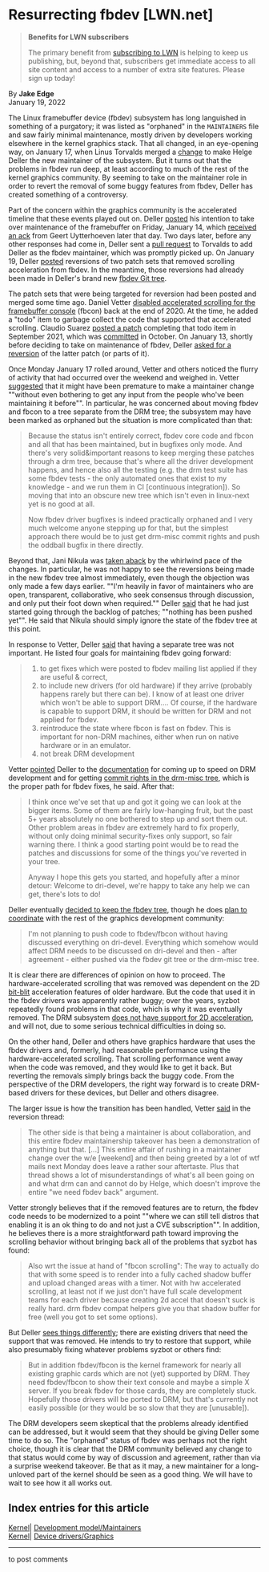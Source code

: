 # Resurrecting fbdev [LWN.net]

> **Benefits for LWN subscribers**
> 
> The primary benefit from [subscribing to LWN](/Promo/nst-nag5/subscribe) is helping to keep us publishing, but, beyond that, subscribers get immediate access to all site content and access to a number of extra site features. Please sign up today! 

By **Jake Edge**  
January 19, 2022 

The Linux framebuffer device (fbdev) subsystem has long languished in something of a purgatory; it was listed as "orphaned" in the `MAINTAINERS` file and saw fairly minimal maintenance, mostly driven by developers working elsewhere in the kernel graphics stack. That all changed, in an eye-opening way, on January 17, when Linus Torvalds merged a [change](https://git.kernel.org/pub/scm/linux/kernel/git/torvalds/linux.git/commit/?id=3c750c7b614322a4ab50be0d57a76addb598d51d) to make Helge Deller the new maintainer of the subsystem. But it turns out that the problems in fbdev run deep, at least according to much of the rest of the kernel graphics community. By seeming to take on the maintainer role in order to revert the removal of some buggy features from fbdev, Deller has created something of a controversy. 

Part of the concern within the graphics community is the accelerated timeline that these events played out on. Deller [posted](/ml/linux-kernel/YeG8ydoJNWWkGrTb@ls3530/) his intention to take over maintenance of the framebuffer on Friday, January 14, which [received an ack](/ml/linux-kernel/CAMuHMdWNzDb--Ud1DzGyoqWsgFU9m8YZ6fa1TqfBWtg4pkd==A@mail.gmail.com/) from Geert Uytterhoeven later that day. Two days later, before any other responses had come in, Deller sent a [pull request](/ml/linux-kernel/YeRyfaesC2kxkgZC@ls3530/) to Torvalds to add Deller as the fbdev maintainer, which was promptly picked up. On January 19, Deller [posted](/ml/linux-kernel/20220119110839.33187-1-deller@gmx.de/) reversions of two patch sets that removed scrolling acceleration from fbdev. In the meantime, those reversions had already been made in Deller's brand new [fbdev Git tree](https://git.kernel.org/pub/scm/linux/kernel/git/deller/linux-fbdev.git). 

The patch sets that were being targeted for reversion had been posted and merged some time ago. Daniel Vetter [disabled accelerated scrolling for the framebuffer console](https://git.kernel.org/pub/scm/linux/kernel/git/torvalds/linux.git/commit/?id=39aead8373b3c20bb5965c024dfb51a94e526151) (fbcon) back at the end of 2020\. At the time, he added a "todo" item to garbage collect the code that supported that accelerated scrolling. Claudio Suarez [posted a patch](/ml/linux-kernel/YVXTYqszZix9TxjJ%40gineta.localdomain/) completing that todo item in September 2021, which was [committed](https://git.kernel.org/pub/scm/linux/kernel/git/torvalds/linux.git/commit/?id=b3ec8cdf457e5e63d396fe1346cc788cf7c1b578) in October. On January 13, shortly before deciding to take on maintenance of fbdev, Deller [asked for a reversion](/ml/dri-devel/feea8303-2b83-fc36-972c-4fc8ad723bde@gmx.de/) of the latter patch (or parts of it). 

Once Monday January 17 rolled around, Vetter and others noticed the flurry of activity that had occurred over the weekend and weighed in. Vetter [suggested](/ml/linux-kernel/CAKMK7uGdJckdM+fg+576iJXsqzCOUg20etPBMwRLB9U7GcG01Q@mail.gmail.com/) that it might have been premature to make a maintainer change ""without even bothering to get any input from the people who've been maintaining it before"". In particular, he was concerned about moving fbdev and fbcon to a tree separate from the DRM tree; the subsystem may have been marked as orphaned but the situation is more complicated than that: 

> Because the status isn't entirely correct, fbdev core code and fbcon and all that has been maintained, but in bugfixes only mode. And there's very solid&important reasons to keep merging these patches through a drm tree, because that's where all the driver development happens, and hence also all the testing (e.g. the drm test suite has some fbdev tests - the only automated ones that exist to my knowledge - and we run them in CI [continuous integration]). So moving that into an obscure new tree which isn't even in linux-next yet is no good at all. 
> 
> Now fbdev driver bugfixes is indeed practically orphaned and I very much welcome anyone stepping up for that, but the simplest approach there would be to just get drm-misc commit rights and push the oddball bugfix in there directly. 

Beyond that, Jani Nikula was [taken aback](/ml/linux-kernel/87o84a63hy.fsf@intel.com/) by the whirlwind pace of the changes. In particular, he was not happy to see the reversions being made in the new fbdev tree almost immediately, even though the objection was only made a few days earlier. ""I'm heavily in favor of maintainers who are open, transparent, collaborative, who seek consensus through discussion, and only put their foot down when required."" Deller [said](/ml/linux-kernel/60fad896-235c-7602-39d1-14691282ebf6@gmx.de/) that he had just started going through the backlog of patches; ""nothing has been pushed yet"". He said that Nikula should simply ignore the state of the fbdev tree at this point. 

In response to Vetter, Deller [said](/ml/linux-kernel/c80ed72c-2eb4-16dd-a7ad-57e9dde59ba1@gmx.de/) that having a separate tree was not important. He listed four goals for maintaining fbdev going forward: 

>   1. to get fixes which were posted to fbdev mailing list applied if they are useful & correct, 
>   2. to include new drivers (for old hardware) if they arrive (probably happens rarely but there can be). I know of at least one driver which won't be able to support DRM.... Of course, if the hardware is capable to support DRM, it should be written for DRM and not applied for fbdev. 
>   3. reintroduce the state where fbcon is fast on fbdev. This is important for non-DRM machines, either when run on native hardware or in an emulator. 
>   4. not break DRM development 
> 


Vetter [pointed](/ml/linux-kernel/CAKMK7uHVHn9apB6YYbLSwu+adEB2Fqp4FM0z582zf4F-v3_GnQ@mail.gmail.com/) Deller to the [documentation](https://drm.pages.freedesktop.org/maintainer-tools/getting-started.html) for coming up to speed on DRM development and for getting [commit rights in the drm-misc tree](https://drm.pages.freedesktop.org/maintainer-tools/commit-access.html#drm-misc), which is the proper path for fbdev fixes, he said. After that: 

> I think once we've set that up and got it going we can look at the bigger items. Some of them are fairly low-hanging fruit, but the past 5+ years absolutely no one bothered to step up and sort them out. Other problem areas in fbdev are extremely hard to fix properly, without only doing minimal security-fixes only support, so fair warning there. I think a good starting point would be to read the patches and discussions for some of the things you've reverted in your tree. 
> 
> Anyway I hope this gets you started, and hopefully after a minor detour: Welcome to dri-devel, we're happy to take any help we can get, there's lots to do! 

Deller eventually [decided to keep the fbdev tree](/ml/linux-kernel/4009cf14-2bb0-a63a-1936-4ac4d757777a@gmx.de/), though he does [plan to coordinate](/ml/linux-kernel/bf2a45c4-5f48-24e6-213f-562e59505f3d@gmx.de/) with the rest of the graphics development community: 

> I'm not planning to push code to fbdev/fbcon without having discussed everything on dri-devel. Everything which somehow would affect DRM needs to be discussed on dri-devel and then - after agreement - either pushed via the fbdev git tree or the drm-misc tree. 

It is clear there are differences of opinion on how to proceed. The hardware-accelerated scrolling that was removed was dependent on the 2D [bit-blit](https://en.wikipedia.org/wiki/Bit_blit) acceleration features of older hardware. But the code that used it in the fbdev drivers was apparently rather buggy; over the years, syzbot repeatedly found problems in that code, which is why it was eventually removed. The DRM subsystem [does not have support for 2D acceleration](https://blog.ffwll.ch/2018/08/no-2d-in-drm.html), and will not, due to some serious technical difficulties in doing so. 

On the other hand, Deller and others have graphics hardware that uses the fbdev drivers and, formerly, had reasonable performance using the hardware-accelerated scrolling. That scrolling performance went away when the code was removed, and they would like to get it back. But reverting the removals simply brings back the buggy code. From the perspective of the DRM developers, the right way forward is to create DRM-based drivers for these devices, but Deller and others disagree. 

The larger issue is how the transition has been handled, Vetter [said](/ml/linux-kernel/CAKMK7uEb53iu_HxYSnFZ59j=vXQdMvTWT7xosEo85XkAwzDMnA@mail.gmail.com/) in the reversion thread: 

> The other side is that being a maintainer is about collaboration, and this entire fbdev maintainership takeover has been a demonstration of anything but that. [...] This entire affair of rushing in a maintainer change over the w/e [weekend] and then being greeted by a lot of wtf mails next Monday does leave a rather sour aftertaste. Plus that thread shows a lot of misunderstandings of what's all been going on and what drm can and cannot do by Helge, which doesn't improve the entire "we need fbdev back" argument. 

Vetter strongly believes that if the removed features are to return, the fbdev code needs to be modernized to a point ""where we can still tell distros that enabling it is an ok thing to do and not just a CVE subscription"". In addition, he believes there is a more straightforward path toward improving the scrolling behavior without bringing back all of the problems that syzbot has found: 

> Also wrt the issue at hand of "fbcon scrolling": The way to actually do that with some speed is to render into a fully cached shadow buffer and upload changed areas with a timer. Not with hw accelerated scrolling, at least not if we just don't have full scale development teams for each driver because creating 2d accel that doesn't suck is really hard. drm fbdev compat helpers give you that shadow buffer for free (well you got to set some options). 

But Deller [sees things differently](/ml/linux-kernel/408c5dbd-a915-e3fc-fafb-738f6badc91a@gmx.de/); there are existing drivers that need the support that was removed. He intends to try to restore that support, while also presumably fixing whatever problems syzbot or others find: 

> But in addition fbdev/fbcon is the kernel framework for nearly all existing graphic cards which are not (yet) supported by DRM. They need fbdev/fbcon to show their text console and maybe a simple X server. If you break fbdev for those cards, they are completely stuck. Hopefully those drivers will be ported to DRM, but that's currently not easily possible (or they would be so slow that they are [unusable]). 

The DRM developers seem skeptical that the problems already identified can be addressed, but it would seem that they should be giving Deller some time to do so. The "orphaned" status of fbdev was perhaps not the right choice, though it is clear that the DRM community believed any change to that status would come by way of discussion and agreement, rather than via a surprise weekend takeover. Be that as it may, a new maintainer for a long-unloved part of the kernel should be seen as a good thing. We will have to wait to see how it all works out. 

  
Index entries for this article  
---  
[Kernel](/Kernel/Index)| [Development model/Maintainers](/Kernel/Index#Development_model-Maintainers)  
[Kernel](/Kernel/Index)| [Device drivers/Graphics](/Kernel/Index#Device_drivers-Graphics)  
  


* * *

to post comments 
